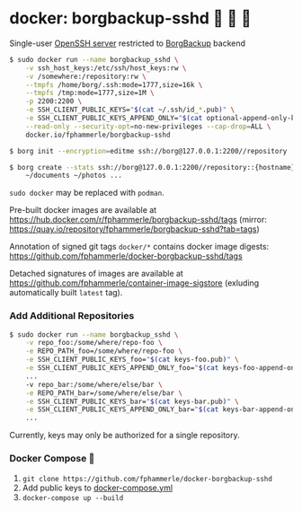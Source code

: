# docker: borgbackup-sshd 💾 🐳 🐙

Single-user [OpenSSH server](https://www.openssh.com/) restricted to [BorgBackup](https://www.borgbackup.org/) backend

```sh
$ sudo docker run --name borgbackup_sshd \
    -v ssh_host_keys:/etc/ssh/host_keys:rw \
    -v /somewhere:/repository:rw \
    --tmpfs /home/borg/.ssh:mode=1777,size=16k \
    --tmpfs /tmp:mode=1777,size=1M \
    -p 2200:2200 \
    -e SSH_CLIENT_PUBLIC_KEYS="$(cat ~/.ssh/id_*.pub)" \
    -e SSH_CLIENT_PUBLIC_KEYS_APPEND_ONLY="$(cat optional-append-only-keys.pub)" \
    --read-only --security-opt=no-new-privileges --cap-drop=ALL \
    docker.io/fphammerle/borgbackup-sshd

$ borg init --encryption=editme ssh://borg@127.0.0.1:2200//repository

$ borg create --stats ssh://borg@127.0.0.1:2200//repository::{hostname}-{utcnow} \
    ~/documents ~/photos ...
```

`sudo docker` may be replaced with `podman`.

Pre-built docker images are available at https://hub.docker.com/r/fphammerle/borgbackup-sshd/tags
(mirror: https://quay.io/repository/fphammerle/borgbackup-sshd?tab=tags)

Annotation of signed git tags `docker/*` contains docker image digests: https://github.com/fphammerle/docker-borgbackup-sshd/tags

Detached signatures of images are available at https://github.com/fphammerle/container-image-sigstore
(exluding automatically built `latest` tag).

### Add Additional Repositories

```sh
$ sudo docker run --name borgbackup_sshd \
    -v repo_foo:/some/where/repo-foo \
    -e REPO_PATH_foo=/some/where/repo-foo \
    -e SSH_CLIENT_PUBLIC_KEYS_foo="$(cat keys-foo.pub)" \
    -e SSH_CLIENT_PUBLIC_KEYS_APPEND_ONLY_foo="$(cat keys-foo-append-only.pub)" \
    ...
    -v repo_bar:/some/where/else/bar \
    -e REPO_PATH_bar=/some/where/else/bar \
    -e SSH_CLIENT_PUBLIC_KEYS_bar="$(cat keys-bar.pub)" \
    -e SSH_CLIENT_PUBLIC_KEYS_APPEND_ONLY_bar="$(cat keys-bar-append-only.pub)" \
    ...
```

Currently, keys may only be authorized for a single repository.

### Docker Compose 🐙

1. `git clone https://github.com/fphammerle/docker-borgbackup-sshd`
2. Add public keys to [docker-compose.yml](docker-compose.yml)
3. `docker-compose up --build`

